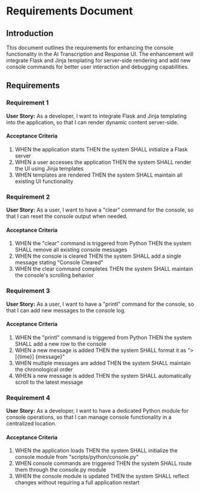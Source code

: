 # Requirements Document

## Introduction

This document outlines the requirements for enhancing the console functionality in the AI Transcription and Response UI. The enhancement will integrate Flask and Jinja templating for server-side rendering and add new console commands for better user interaction and debugging capabilities.

## Requirements

### Requirement 1

**User Story:** As a developer, I want to integrate Flask and Jinja templating into the application, so that I can render dynamic content server-side.

#### Acceptance Criteria

1. WHEN the application starts THEN the system SHALL initialize a Flask server
2. WHEN a user accesses the application THEN the system SHALL render the UI using Jinja templates
3. WHEN templates are rendered THEN the system SHALL maintain all existing UI functionality

### Requirement 2

**User Story:** As a user, I want to have a "clear" command for the console, so that I can reset the console output when needed.

#### Acceptance Criteria

1. WHEN the "clear" command is triggered from Python THEN the system SHALL remove all existing console messages
2. WHEN the console is cleared THEN the system SHALL add a single message stating "Console Cleared"
3. WHEN the clear command completes THEN the system SHALL maintain the console's scrolling behavior

### Requirement 3

**User Story:** As a user, I want to have a "printl" command for the console, so that I can add new messages to the console log.

#### Acceptance Criteria

1. WHEN the "printl" command is triggered from Python THEN the system SHALL add a new row to the console
2. WHEN a new message is added THEN the system SHALL format it as "> [{time}] {message}"
3. WHEN multiple messages are added THEN the system SHALL maintain the chronological order
4. WHEN a new message is added THEN the system SHALL automatically scroll to the latest message

### Requirement 4

**User Story:** As a developer, I want to have a dedicated Python module for console operations, so that I can manage console functionality in a centralized location.

#### Acceptance Criteria

1. WHEN the application loads THEN the system SHALL initialize the console module from "scripts/python/console.py"
2. WHEN console commands are triggered THEN the system SHALL route them through the console.py module
3. WHEN the console module is updated THEN the system SHALL reflect changes without requiring a full application restart